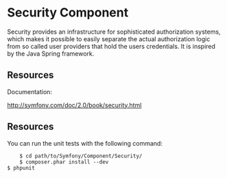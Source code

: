 Security Component
==================

Security provides an infrastructure for sophisticated authorization systems,
which makes it possible to easily separate the actual authorization logic from
so called user providers that hold the users credentials. It is inspired by
the Java Spring framework.

Resources
---------

Documentation:

http://symfony.com/doc/2.0/book/security.html

Resources
---------

You can run the unit tests with the following command:

		$ cd path/to/Symfony/Component/Security/
		$ composer.phar install --dev
	$ phpunit
